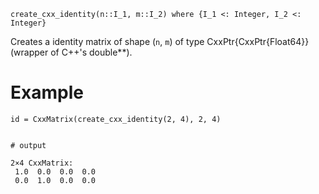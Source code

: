 ```
create_cxx_identity(n::I_1, m::I_2) where {I_1 <: Integer, I_2 <: Integer}
```

Creates a identity matrix of shape (`n`, `m`) of type CxxPtr{CxxPtr{Float64}} (wrapper of C++'s double**).

# Example

```jldoctest
id = CxxMatrix(create_cxx_identity(2, 4), 2, 4)


# output

2×4 CxxMatrix:
 1.0  0.0  0.0  0.0
 0.0  1.0  0.0  0.0
```
